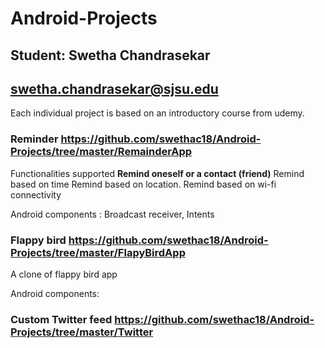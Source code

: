 # Android-Projects
## Student: Swetha Chandrasekar
## swetha.chandrasekar@sjsu.edu
Each individual project is based on an introductory course from udemy.

### Reminder https://github.com/swethac18/Android-Projects/tree/master/RemainderApp
Functionalities supported
__Remind oneself or a contact (friend)__
  Remind based on time
  Remind based on location.
  Remind based on wi-fi connectivity  
  
Android components   : Broadcast receiver, Intents

### Flappy bird https://github.com/swethac18/Android-Projects/tree/master/FlapyBirdApp
A clone of flappy bird app

Android components:

### Custom Twitter feed  https://github.com/swethac18/Android-Projects/tree/master/Twitter
